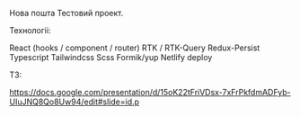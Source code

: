 Нова пошта Тестовий проект.

Технологіі:

React (hooks / component / router)
RTK / RTK-Query
Redux-Persist
Typescript
Tailwindcss
Scss
Formik/yup
Netlify deploy

ТЗ:

https://docs.google.com/presentation/d/15oK22tFriVDsx-7xFrPkfdmADFyb-UIuJNQ8Qo8Uw94/edit#slide=id.p
